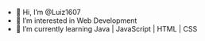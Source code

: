 - 👋 Hi, I’m @Luiz1607
- 👀 I’m interested in Web Development
- 🌱 I’m currently learning Java | JavaScript | HTML | CSS


<!---
Luiz1607/Luiz1607 is a ✨ special ✨ repository because its `README.md` (this file) appears on your GitHub profile.
You can click the Preview link to take a look at your changes.
--->
